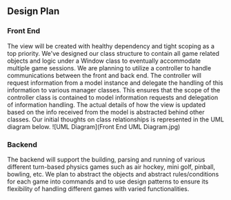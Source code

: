 ## Design Plan

### Front End

The view will be created with healthy dependency and tight scoping as a top priority. We've designed
our class structure to contain all game related objects and logic under a Window class to eventually
accommodate multiple game sessions. We are planning to utilize a controller to handle communications
between the front and back end. The controller will request information from a model instance and
delegate the handling of this information to various manager classes. This ensures that the scope of
the controller class is contained to model information requests and delegation of information
handling. The actual details of how the view is updated based on the info received from the model is
abstracted behind other classes. Our initial thoughts on class relationships is represented in the
UML diagram below. ![UML Diagram](Front End UML Diagram.jpg)

### Backend

The backend will support the building, parsing and running of various different turn-based physics games such as air hockey, mini golf, pinball, bowling, etc.
We plan to abstract the objects and abstract rules/conditions for each game into commands and to use design patterns to ensure its flexibility of handling different games with varied functionalities.
